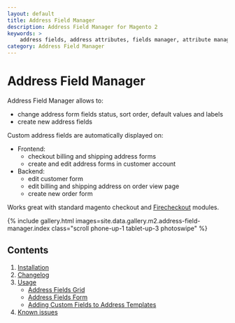 ```yaml
---
layout: default
title: Address Field Manager
description: Address Field Manager for Magento 2
keywords: >
    address fields, address attributes, fields manager, attribute manager
category: Address Field Manager
---
```


# Address Field Manager

Address Field Manager allows to:
 -  change address form fields status, sort order, default values and labels
 -  create new address fields

Custom address fields are automatically displayed on:

 -  Frontend:
    -  checkout billing and shipping address forms
    -  create and edit address forms in customer account
 -  Backend:
    -  edit customer form
    -  edit billing and shipping address on order view page
    -  create new order form

Works great with standard magento checkout and
[Firecheckout](/m2/extensions/firecheckout/) modules.

{% include gallery.html images=site.data.gallery.m2.address-field-manager.index class="scroll phone-up-1 tablet-up-3 photoswipe" %}

## Contents

 1. [Installation](installation/)
 2. [Changelog](changelog/)
 3. [Usage](usage/)
     -  [Address Fields Grid](usage/grid)
     -  [Address Fields Form](usage/form)
     -  [Adding Custom Fields to Address Templates](usage/address-templates)
 4. [Known issues](known-issues/)
